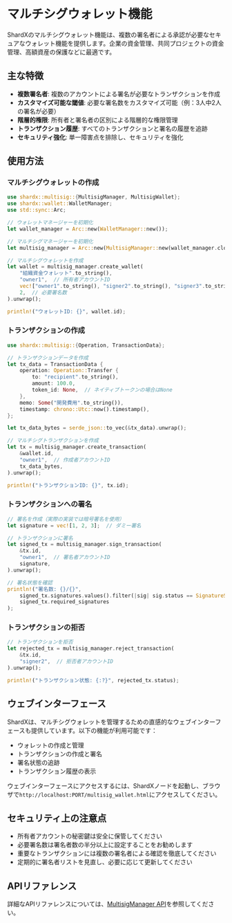 # マルチシグウォレット機能

ShardXのマルチシグウォレット機能は、複数の署名者による承認が必要なセキュアなウォレット機能を提供します。企業の資金管理、共同プロジェクトの資金管理、高額資産の保護などに最適です。

## 主な特徴

- **複数署名者**: 複数のアカウントによる署名が必要なトランザクションを作成
- **カスタマイズ可能な閾値**: 必要な署名数をカスタマイズ可能（例：3人中2人の署名が必要）
- **階層的権限**: 所有者と署名者の区別による階層的な権限管理
- **トランザクション履歴**: すべてのトランザクションと署名の履歴を追跡
- **セキュリティ強化**: 単一障害点を排除し、セキュリティを強化

## 使用方法

### マルチシグウォレットの作成

```rust
use shardx::multisig::{MultisigManager, MultisigWallet};
use shardx::wallet::WalletManager;
use std::sync::Arc;

// ウォレットマネージャーを初期化
let wallet_manager = Arc::new(WalletManager::new());

// マルチシグマネージャーを初期化
let multisig_manager = Arc::new(MultisigManager::new(wallet_manager.clone()));

// マルチシグウォレットを作成
let wallet = multisig_manager.create_wallet(
    "組織資金ウォレット".to_string(),
    "owner1",  // 所有者アカウントID
    vec!["owner1".to_string(), "signer2".to_string(), "signer3".to_string()],  // 署名者リスト
    2,  // 必要署名数
).unwrap();

println!("ウォレットID: {}", wallet.id);
```

### トランザクションの作成

```rust
use shardx::multisig::{Operation, TransactionData};

// トランザクションデータを作成
let tx_data = TransactionData {
    operation: Operation::Transfer {
        to: "recipient".to_string(),
        amount: 100.0,
        token_id: None,  // ネイティブトークンの場合はNone
    },
    memo: Some("開発費用".to_string()),
    timestamp: chrono::Utc::now().timestamp(),
};

let tx_data_bytes = serde_json::to_vec(&tx_data).unwrap();

// マルチシグトランザクションを作成
let tx = multisig_manager.create_transaction(
    &wallet.id,
    "owner1",  // 作成者アカウントID
    tx_data_bytes,
).unwrap();

println!("トランザクションID: {}", tx.id);
```

### トランザクションへの署名

```rust
// 署名を作成（実際の実装では暗号署名を使用）
let signature = vec![1, 2, 3];  // ダミー署名

// トランザクションに署名
let signed_tx = multisig_manager.sign_transaction(
    &tx.id,
    "owner1",  // 署名者アカウントID
    signature,
).unwrap();

// 署名状態を確認
println!("署名数: {}/{}", 
    signed_tx.signatures.values().filter(|sig| sig.status == SignatureStatus::Signed).count(),
    signed_tx.required_signatures
);
```

### トランザクションの拒否

```rust
// トランザクションを拒否
let rejected_tx = multisig_manager.reject_transaction(
    &tx.id,
    "signer2",  // 拒否者アカウントID
).unwrap();

println!("トランザクション状態: {:?}", rejected_tx.status);
```

## ウェブインターフェース

ShardXは、マルチシグウォレットを管理するための直感的なウェブインターフェースも提供しています。以下の機能が利用可能です：

- ウォレットの作成と管理
- トランザクションの作成と署名
- 署名状態の追跡
- トランザクション履歴の表示

ウェブインターフェースにアクセスするには、ShardXノードを起動し、ブラウザで`http://localhost:PORT/multisig_wallet.html`にアクセスしてください。

## セキュリティ上の注意点

- 所有者アカウントの秘密鍵は安全に保管してください
- 必要署名数は署名者数の半分以上に設定することをお勧めします
- 重要なトランザクションには複数の署名者による確認を徹底してください
- 定期的に署名者リストを見直し、必要に応じて更新してください

## APIリファレンス

詳細なAPIリファレンスについては、[MultisigManager API](../api/multisig.md)を参照してください。
